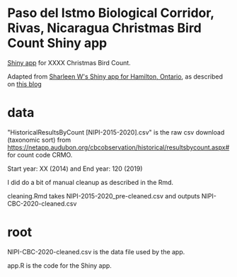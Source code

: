 # Paso del Istmo Biological Corridor, Rivas, Nicaragua Christmas Bird Count Shiny app

[Shiny app](https://fhjoyce.shinyapps.io/CRMO-CBC) for XXXX Christmas Bird Count. 

Adapted from [Sharleen W's Shiny app for Hamilton, Ontario](https://sharleenw.shinyapps.io/hamilton_cbc_shiny/), as described on [this blog]( https://sharleenw.rbind.io/2019/03/24/hamilton-cbc-part-3/)

# data

"HistoricalResultsByCount [NIPI-2015-2020].csv" is the raw csv download (taxonomic sort) from https://netapp.audubon.org/cbcobservation/historical/resultsbycount.aspx# for count code CRMO.

Start year: XX (2014) and End year: 120 (2019)

I did do a bit of manual cleanup as described in the Rmd.

cleaning.Rmd takes NIPI-2015-2020_pre-cleaned.csv and outputs NIPI-CBC-2020-cleaned.csv

# root
NIPI-CBC-2020-cleaned.csv is the data file used by the app.

app.R is the code for the Shiny app.
